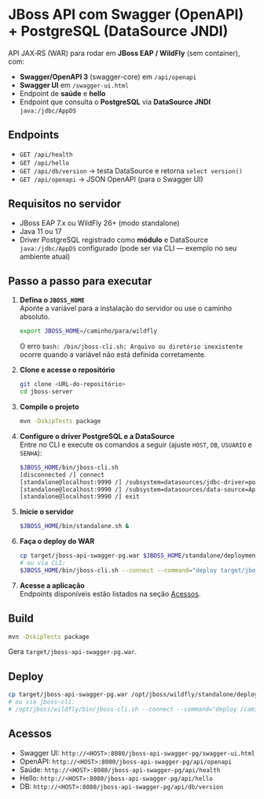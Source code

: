 # JBoss API com Swagger (OpenAPI) + PostgreSQL (DataSource JNDI)

API JAX‑RS (WAR) para rodar em **JBoss EAP / WildFly** (sem container), com:
- **Swagger/OpenAPI 3** (swagger-core) em `/api/openapi`
- **Swagger UI** em `/swagger-ui.html`
- Endpoint de **saúde** e **hello**
- Endpoint que consulta o **PostgreSQL** via **DataSource JNDI** `java:/jdbc/AppDS`

## Endpoints
- `GET /api/health`
- `GET /api/hello`
- `GET /api/db/version` → testa DataSource e retorna `select version()`
- `GET /api/openapi` → JSON OpenAPI (para o Swagger UI)

## Requisitos no servidor
- JBoss EAP 7.x ou WildFly 26+ (modo standalone)
- Java 11 ou 17
- Driver PostgreSQL registrado como **módulo** e DataSource `java:/jdbc/AppDS` configurado
  (pode ser via CLI — exemplo no seu ambiente atual)

## Passo a passo para executar

1. **Defina o `JBOSS_HOME`**  
   Aponte a variável para a instalação do servidor ou use o caminho absoluto.
   ```bash
   export JBOSS_HOME=/caminho/para/wildfly
   ```
   O erro `bash: /bin/jboss-cli.sh: Arquivo ou diretório inexistente` ocorre quando a
   variável não está definida corretamente.

2. **Clone e acesse o repositório**  
   ```bash
   git clone <URL-do-repositório>
   cd jboss-server
   ```

3. **Compile o projeto**  
   ```bash
   mvn -DskipTests package
   ```

4. **Configure o driver PostgreSQL e a DataSource**  
   Entre no CLI e execute os comandos a seguir (ajuste `HOST`, `DB`, `USUARIO` e `SENHA`):
   ```bash
   $JBOSS_HOME/bin/jboss-cli.sh
   [disconnected /] connect
   [standalone@localhost:9990 /] /subsystem=datasources/jdbc-driver=postgresql:add(driver-name=postgresql,driver-module-name=org.postgresql,driver-class-name=org.postgresql.Driver)
   [standalone@localhost:9990 /] /subsystem=datasources/data-source=AppDS:add(jndi-name=java:/jdbc/AppDS,driver-name=postgresql,connection-url=jdbc:postgresql://HOST/DB,user-name=USUARIO,password=SENHA)
   [standalone@localhost:9990 /] exit
   ```

5. **Inicie o servidor**  
   ```bash
   $JBOSS_HOME/bin/standalone.sh &
   ```

6. **Faça o deploy do WAR**  
   ```bash
   cp target/jboss-api-swagger-pg.war $JBOSS_HOME/standalone/deployments/
   # ou via CLI:
   $JBOSS_HOME/bin/jboss-cli.sh --connect --command="deploy target/jboss-api-swagger-pg.war --force"
   ```

7. **Acesse a aplicação**  
   Endpoints disponíveis estão listados na seção [Acessos](#acessos).

## Build
```bash
mvn -DskipTests package
```
Gera `target/jboss-api-swagger-pg.war`.

## Deploy
```bash
cp target/jboss-api-swagger-pg.war /opt/jboss/wildfly/standalone/deployments/
# ou via jboss-cli:
# /opt/jboss/wildfly/bin/jboss-cli.sh --connect --command="deploy /caminho/jboss-api-swagger-pg.war --force"
```

## Acessos
- Swagger UI: `http://<HOST>:8080/jboss-api-swagger-pg/swagger-ui.html`
- OpenAPI:    `http://<HOST>:8080/jboss-api-swagger-pg/api/openapi`
- Saúde:      `http://<HOST>:8080/jboss-api-swagger-pg/api/health`
- Hello:      `http://<HOST>:8080/jboss-api-swagger-pg/api/hello`
- DB:         `http://<HOST>:8080/jboss-api-swagger-pg/api/db/version`

